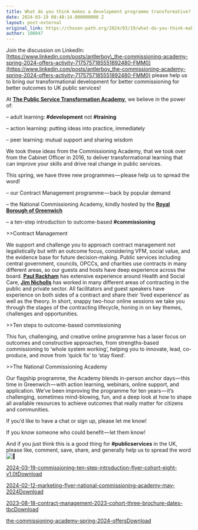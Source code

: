 ```yaml
---
title: What do you think makes a development programme transformative?
date: 2024-03-19 08:48:14.000000000 Z
layout: post-external
original_link: https://chosen-path.org/2024/03/19/what-do-you-think-makes-a-development-programme-transformative/
author: 100047
---
```


Join the discussion on LinkedIn: [https://www.linkedin.com/posts/antlerboy\_the-commissioning-academy-spring-2024-offers-activity-7175757185551892480-FMM0](https://www.linkedin.com/posts/antlerboy_the-commissioning-academy-spring-2024-offers-activity-7175757185551892480-FMM0) please help us to bring our transformational development for better commissioning for better outcomes to UK public services!

At [**The Public Service Transformation Academy**](https://www.linkedin.com/feed/), we believe in the power of:

– adult learning:  **#development**  not  **#training**

– action learning: putting ideas into practice, immediately

– peer learning: mutual support and sharing wisdom

We took these ideas from the Commissioning Academy, that we took over from the Cabinet Officer in 2016, to deliver transformational learning that can improve your skills and drive real change in public services.

This spring, we have three new programmes — please help us to spread the word!

– our Contract Management programme — back by popular demand

– the National Commissioning Academy, kindly hosted by the [**Royal Borough of Greenwich**](https://www.linkedin.com/feed/)

– a ten-step introduction to outcome-based  **#commissioning**

\>\>Contract Management

We support and challenge you to approach contract management not legalistically but with an outcome focus, considering VFM, social value, and the evidence base for future decision-making. Public services including central government, councils, OPCCs, and charities use contracts in many different areas, so our guests and hosts have deep experience across the board. [**Paul Rackham**](https://www.linkedin.com/feed/) has extensive experience around Health and Social Care, [**Jim Nicholls**](https://www.linkedin.com/feed/) has worked in many different areas of contracting in the public and private sector. All facilitators and guest speakers have experience on both sides of a contract and share their ‘lived experience’ as well as the theory. In short, snappy two-hour online sessions we take you through the stages of the contracting lifecycle, honing in on key themes, challenges and opportunities.

\>\>Ten steps to outcome-based commissioning

This fun, challenging, and creative online programme has a laser focus on outcomes and constructive approaches, from strengths-based commissioning to ‘whole system working’, helping you to innovate, lead, co-produce, and move from ‘quick fix’ to ‘stay fixed’.

\>\>The National Commissioning Academy

Our flagship programme, the Academy blends in-person anchor days — this time in Greenwich — with action learning, webinars, online support, and application. We’ve been improving the programme for ten years — it’s challenging, sometimes mind-blowing, fun, and a deep look at how to shape all available resources to achieve outcomes that really matter for citizens and communities.

If you’d like to have a chat or sign up, please let me know!

If you know someone who could benefit — let them know!

And if you just think this is a good thing for  **#publicservices**  in the UK, please like, comment, save, share, and generally help us to spread the word  ![🙂](https://s0.wp.com/wp-content/mu-plugins/wpcom-smileys/twemoji/2/72x72/1f642.png)

[2024-03-19-commissioning-ten-step-introduction-flyer-cohort-eight-v1.0t](https://chosenpath.files.wordpress.com/2024/03/2024-03-19-commissioning-ten-step-introduction-flyer-cohort-eight-v1.0t.pdf)[Download](https://chosenpath.files.wordpress.com/2024/03/2024-03-19-commissioning-ten-step-introduction-flyer-cohort-eight-v1.0t.pdf)

[2024-02-12-marketing-flyer-national-commissioning-academy-may-2024](https://chosenpath.files.wordpress.com/2024/03/2024-02-12-marketing-flyer-national-commissioning-academy-may-2024.pdf)[Download](https://chosenpath.files.wordpress.com/2024/03/2024-02-12-marketing-flyer-national-commissioning-academy-may-2024.pdf)

[2023-08-18-contract-management-2023-cohort-three-brochure-dates-tbc](https://chosenpath.files.wordpress.com/2024/03/2023-08-18-contract-management-2023-cohort-three-brochure-dates-tbc.pdf)[Download](https://chosenpath.files.wordpress.com/2024/03/2023-08-18-contract-management-2023-cohort-three-brochure-dates-tbc.pdf)

[the-commissioning-academy-spring-2024-offers](https://chosenpath.files.wordpress.com/2024/03/the-commissioning-academy-spring-2024-offers.pdf)[Download](https://chosenpath.files.wordpress.com/2024/03/the-commissioning-academy-spring-2024-offers.pdf)
